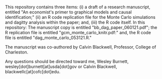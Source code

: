 This repository contains three items: (i) a draft of a research manuscript, entitled "An economist's primer to graphical models and causal identification;" (ii) an R code replication file for the Monte Carlo simulations and dagitty analysis within the paper; and, (iii) the R code itself. In this repository: The manuscript copy is entitled "bb_dag_paper_060121.pdf"; the R replication file is entitled "gcm_monte_carlo_knitr.pdf:" and, the R code file is entitled "dag_monte_carlo_053121.R." 

The manuscript was co-authored by Calvin Blackwell, Professor, College of Charleston.

Any questions should be directed toward me, Wesley Burnett, wesley[dot]burnett[at]usda[dot]gov or Calvin Blackwell, blackwellc[at]cofc[dot]edu.
